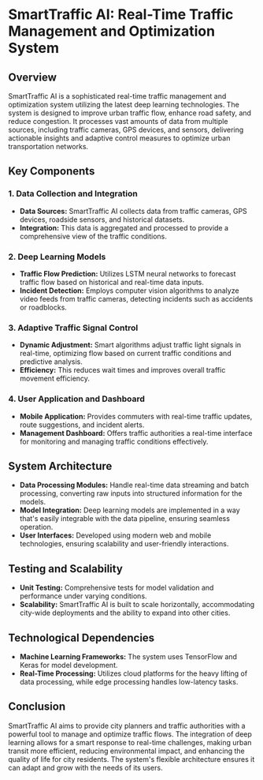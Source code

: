 # SmartTraffic AI: Real-Time Traffic Management and Optimization System

## Overview

SmartTraffic AI is a sophisticated real-time traffic management and optimization system utilizing the latest deep learning technologies. The system is designed to improve urban traffic flow, enhance road safety, and reduce congestion. It processes vast amounts of data from multiple sources, including traffic cameras, GPS devices, and sensors, delivering actionable insights and adaptive control measures to optimize urban transportation networks.

## Key Components

### 1. Data Collection and Integration

- **Data Sources:** SmartTraffic AI collects data from traffic cameras, GPS devices, roadside sensors, and historical datasets. 
- **Integration:** This data is aggregated and processed to provide a comprehensive view of the traffic conditions.

### 2. Deep Learning Models

- **Traffic Flow Prediction:** Utilizes LSTM neural networks to forecast traffic flow based on historical and real-time data inputs.
- **Incident Detection:** Employs computer vision algorithms to analyze video feeds from traffic cameras, detecting incidents such as accidents or roadblocks.

### 3. Adaptive Traffic Signal Control

- **Dynamic Adjustment:** Smart algorithms adjust traffic light signals in real-time, optimizing flow based on current traffic conditions and predictive analysis.
- **Efficiency:** This reduces wait times and improves overall traffic movement efficiency.

### 4. User Application and Dashboard

- **Mobile Application:** Provides commuters with real-time traffic updates, route suggestions, and incident alerts.
- **Management Dashboard:** Offers traffic authorities a real-time interface for monitoring and managing traffic conditions effectively.

## System Architecture

- **Data Processing Modules:** Handle real-time data streaming and batch processing, converting raw inputs into structured information for the models.
- **Model Integration:** Deep learning models are implemented in a way that's easily integrable with the data pipeline, ensuring seamless operation.
- **User Interfaces:** Developed using modern web and mobile technologies, ensuring scalability and user-friendly interactions.

## Testing and Scalability

- **Unit Testing:** Comprehensive tests for model validation and performance under varying conditions.
- **Scalability:** SmartTraffic AI is built to scale horizontally, accommodating city-wide deployments and the ability to expand into other cities.

## Technological Dependencies

- **Machine Learning Frameworks:** The system uses TensorFlow and Keras for model development.
- **Real-Time Processing:** Utilizes cloud platforms for the heavy lifting of data processing, while edge processing handles low-latency tasks.

## Conclusion

SmartTraffic AI aims to provide city planners and traffic authorities with a powerful tool to manage and optimize traffic flows. The integration of deep learning allows for a smart response to real-time challenges, making urban transit more efficient, reducing environmental impact, and enhancing the quality of life for city residents. The system's flexible architecture ensures it can adapt and grow with the needs of its users.
